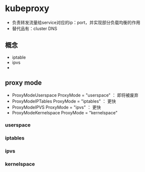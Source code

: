 # kubeproxy
- 负责转发流量给service对应的ip：port，并实现部分负载均衡的作用
- 替代品有：cluster DNS

## 概念
- iptable
- ipvs
- 
##  proxy mode
- ProxyModeUserspace   ProxyMode = "userspace" ： 即将被废弃
-	ProxyModeIPTables    ProxyMode = "iptables" ： 更快
-	ProxyModeIPVS        ProxyMode = "ipvs" ： 更快
-	ProxyModeKernelspace ProxyMode = "kernelspace"

### userspace
### iptables
### ipvs
### kernelspace
